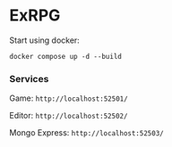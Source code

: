 # ExRPG

Start using docker: 

    docker compose up -d --build

### Services

Game: `http://localhost:52501/`

Editor: `http://localhost:52502/`

Mongo Express: `http://localhost:52503/`
